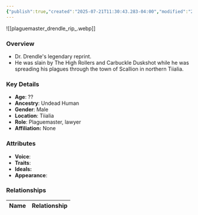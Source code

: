 ```yaml
---
{"publish":true,"created":"2025-07-21T11:30:43.283-04:00","modified":"2025-07-27T17:21:10.923-04:00","published":"2025-07-27T17:21:10.923-04:00","cssclasses":"","Age":"??","Ancestry":"Undead Human","Gender":"Male","Location":["Tiialia"],"Role":["Plaguemaster, lawyer"],"Affiliation":["None"],"Appearances":["[[00 -The High Rollers Campaign-]]"]}
---
```



![[plaguemaster_drendle_rip_.webp]]

### Overview
- Dr. Drendle's legendary reprint. 
- He was slain by The High Rollers and Carbuckle Duskshot while he was spreading his plagues through the town of Scallion in northern Tiialia.

### Key Details
- **Age**: ??
- **Ancestry**: Undead Human
- **Gender**: Male
- **Location**: Tiialia
- **Role**: Plaguemaster, lawyer
- **Affiliation:** None

### Attributes
- **Voice**: 
- **Traits**: 
- **Ideals:** 
- **Appearance**:

### Relationships

| Name  | Relationship |
| ----- | ------------ |
